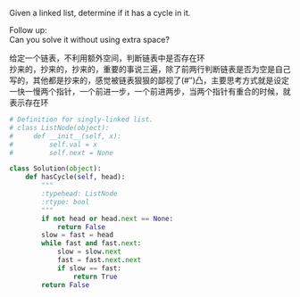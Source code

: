 Given a linked list, determine if it has a cycle in it.

Follow up:  
Can you solve it without using extra space?


给定一个链表，不利用额外空间，判断链表中是否存在环  
抄来的，抄来的，抄来的，重要的事说三遍，除了前两行判断链表是否为空是自己写的，其他都是抄来的，感觉被链表狠狠的鄙视了(#‵′)凸，主要思考方式就是设定一快一慢两个指针，一个前进一步，一个前进两步，当两个指针有重合的时候，就表示存在环

```python
# Definition for singly-linked list.
# class ListNode(object):
#     def __init__(self, x):
#         self.val = x
#         self.next = None

class Solution(object):
    def hasCycle(self, head):
        """
        :typehead: ListNode
        :rtype: bool
        """
        if not head or head.next == None:
            return False
        slow = fast = head
        while fast and fast.next:
            slow = slow.next
            fast = fast.next.next
            if slow == fast:
                return True
        return False

